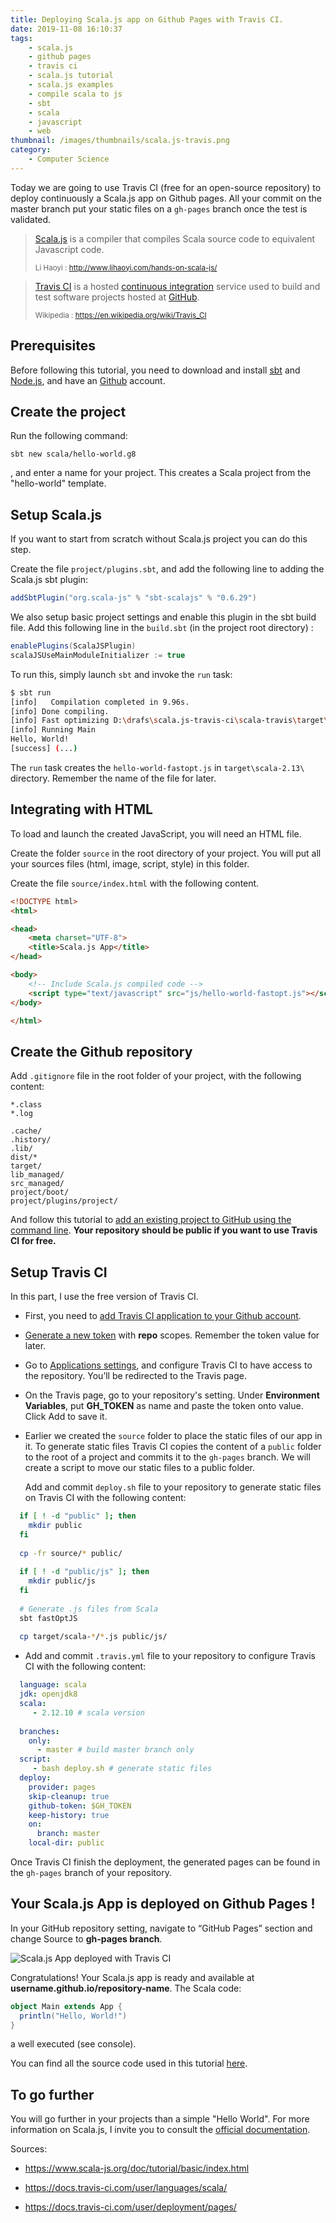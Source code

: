 ```yaml
---
title: Deploying Scala.js app on Github Pages with Travis CI.
date: 2019-11-08 16:10:37
tags:
	- scala.js
	- github pages
	- travis ci
	- scala.js tutorial
	- scala.js examples
	- compile scala to js
	- sbt
	- scala
	- javascript
	- web
thumbnail: /images/thumbnails/scala.js-travis.png
category:
	- Computer Science
---
```


Today we are going to use Travis CI (free for an open-source repository) to deploy continuously a Scala.js app on Github pages. All your commit on the master branch put your static files on a `gh-pages` branch once the test is validated.

> [Scala.js](http://www.scala-js.org/) is a compiler that compiles Scala source code to equivalent Javascript code. 
>
> <small>Li Haoyi : http://www.lihaoyi.com/hands-on-scala-js/</small>

> [Travis CI](https://travis-ci.org/) is a hosted [continuous integration](https://en.wikipedia.org/wiki/Continuous_integration) service used to build and test software projects hosted at [GitHub](https://en.wikipedia.org/wiki/GitHub).
>
> <small>Wikipedia : https://en.wikipedia.org/wiki/Travis_CI</small> 

## Prerequisites

Before following this tutorial, you need to download and install [sbt](https://www.scala-sbt.org/) and [Node.js](https://nodejs.org/en/), and have an [Github](https://github.com/) account.

##  Create the project 

Run the following command:

```
sbt new scala/hello-world.g8
```

, and enter a name for your project. This creates a Scala project from the "hello-world" template.

## Setup Scala.js 

If you want to start from scratch without Scala.js project you can do this step. 

Create the file `project/plugins.sbt`, and add the following line to adding the Scala.js sbt plugin: 

```scala
addSbtPlugin("org.scala-js" % "sbt-scalajs" % "0.6.29")
```

We also setup basic project settings and enable this plugin in the sbt build file. Add this following line in the `build.sbt` (in the project root directory) :

```scala
enablePlugins(ScalaJSPlugin)
scalaJSUseMainModuleInitializer := true
```

To run this, simply launch `sbt` and invoke the `run` task:

```bash
$ sbt run
[info]   Compilation completed in 9.96s.
[info] Done compiling.
[info] Fast optimizing D:\drafs\scala.js-travis-ci\scala-travis\target\scala-2.13\hello-world-fastopt.js
[info] Running Main
Hello, World!
[success] (...)
```

The `run` task creates the `hello-world-fastopt.js` in `target\scala-2.13\` directory. Remember the name of the file for later.

## Integrating with HTML

To load and launch the created JavaScript, you will need an HTML file. 

Create the folder `source` in the root directory of your project. You will put all your sources files (html, image, script, style) in this folder.

Create the file `source/index.html` with the following content.

```html
<!DOCTYPE html>
<html>

<head>
    <meta charset="UTF-8">
    <title>Scala.js App</title>
</head>

<body>
    <!-- Include Scala.js compiled code -->
    <script type="text/javascript" src="js/hello-world-fastopt.js"></script>
</body>

</html>
```

## Create the Github repository 

Add `.gitignore` file in the root folder of your project, with the following content:

```
*.class
*.log

.cache/
.history/
.lib/
dist/*
target/
lib_managed/
src_managed/
project/boot/
project/plugins/project/
```

And follow this tutorial to [add an existing project to GitHub using the command line](https://help.github.com/en/github/importing-your-projects-to-github/adding-an-existing-project-to-github-using-the-command-line). **Your repository should be public if you want to use Travis CI for free.**

## Setup Travis CI

In this part, I use the free version of Travis CI. 

- First, you need to [add Travis CI application to your Github account](https://github.com/marketplace/travis-ci). 

- [Generate a new token](https://github.com/settings/tokens) with **repo** scopes. Remember the token value for later.

- Go to [Applications settings](https://github.com/settings/installations), and configure Travis CI to have access to the repository. You’ll be redirected to the Travis page.

- On the Travis page, go to your repository's setting. Under **Environment Variables**, put **GH_TOKEN** as name and paste the token onto value. Click Add to save it.

- Earlier we created the `source` folder to place the static files of our app in it. To generate static files Travis CI copies the content of a `public` folder to the root of a project and commits it to the `gh-pages` branch. We will create a script to move our static files to a public folder. 

  Add and commit `deploy.sh` file to your repository to generate static files on Travis CI with the following content:
  
```bash
  if [ ! -d "public" ]; then 
  	mkdir public
  fi
  
  cp -fr source/* public/
  
  if [ ! -d "public/js" ]; then 
  	mkdir public/js
  fi
  
  # Generate .js files from Scala
  sbt fastOptJS
  
  cp target/scala-*/*.js public/js/
```

- Add  and commit `.travis.yml` file to your repository to configure Travis CI with the following content:

```yaml
  language: scala
  jdk: openjdk8
  scala:
     - 2.12.10 # scala version
     
  branches:
    only:
      - master # build master branch only
  script:
     - bash deploy.sh # generate static files
  deploy:
    provider: pages
    skip-cleanup: true
    github-token: $GH_TOKEN
    keep-history: true
    on:
      branch: master
    local-dir: public
```

Once Travis CI finish the deployment, the generated pages can be found in the `gh-pages` branch of your repository.

## Your Scala.js App is deployed on Github Pages !

In your GitHub repository setting, navigate to “GitHub Pages” section and change Source to **gh-pages branch**.

<img src="/images/scala.js-travis-ci-exemple.png"
     alt="Scala.js App deployed with Travis CI">

Congratulations! Your Scala.js app is ready and available at **username.github.io/repository-name**. The Scala code:

```scala
object Main extends App {
  println("Hello, World!")
}
```

a well executed (see console).

You can find all the source code used in this tutorial [here](https://github.com/riiswa/scala.js-travis.ci-example).

## To go further

You will go further in your projects than a simple "Hello World". For more information on Scala.js, I invite you to consult the [official documentation](https://www.scala-js.org/doc/index.html).


Sources: 

- <https://www.scala-js.org/doc/tutorial/basic/index.html>

- <https://docs.travis-ci.com/user/languages/scala/>

- <https://docs.travis-ci.com/user/deployment/pages/>

  